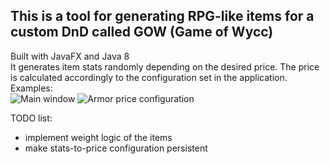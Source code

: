 ## This is a tool for generating RPG-like items for a custom DnD called GOW (Game of Wycc)
Built with JavaFX and Java 8<br>
It generates item stats randomly depending on the desired price. 
The price is calculated accordingly to the configuration set in the application.<br>
Examples:<br>
![Main window](https://i.imgur.com/EtHQt1V.png)
![Armor price configuration](https://i.imgur.com/g3T9eTq.png)

TODO list:
  - implement weight logic of the items
  - make stats-to-price configuration persistent
 
